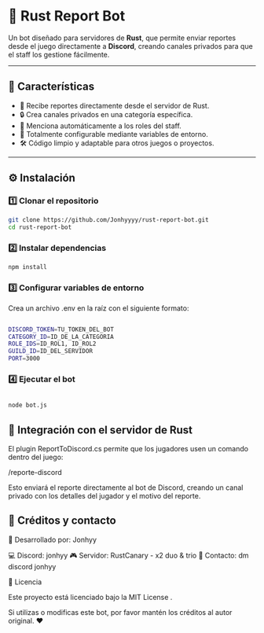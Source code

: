 # 🧩 Rust Report Bot

Un bot diseñado para servidores de **Rust**, que permite enviar reportes desde el juego directamente a **Discord**, creando canales privados para que el staff los gestione fácilmente.

---

## 🚀 Características

- 📡 Recibe reportes directamente desde el servidor de Rust.
- 🔒 Crea canales privados en una categoría específica.
- 👥 Menciona automáticamente a los roles del staff.
- 🤖 Totalmente configurable mediante variables de entorno.
- 🛠️ Código limpio y adaptable para otros juegos o proyectos.

---

## ⚙️ Instalación

### 1️⃣ Clonar el repositorio

```bash
git clone https://github.com/Jonhyyyy/rust-report-bot.git
cd rust-report-bot
```

### 2️⃣ Instalar dependencias
```bash
npm install
```

### 3️⃣ Configurar variables de entorno

Crea un archivo .env en la raíz con el siguiente formato:
```bash

DISCORD_TOKEN=TU_TOKEN_DEL_BOT
CATEGORY_ID=ID_DE_LA_CATEGORIA
ROLE_IDS=ID_ROL1, ID_ROL2
GUILD_ID=ID_DEL_SERVIDOR
PORT=3000
```
### 4️⃣ Ejecutar el bot
```bash

node bot.js
```

## 🧠 Integración con el servidor de Rust

El plugin ReportToDiscord.cs permite que los jugadores usen un comando dentro del juego:

/reporte-discord <motivo>


Esto enviará el reporte directamente al bot de Discord, creando un canal privado con los detalles del jugador y el motivo del reporte.

## 💬 Créditos y contacto

👤 Desarrollado por: Jonhyy

💻 Discord: jonhyy
🎮 Servidor: RustCanary - x2 duo & trio
📧 Contacto: dm discord jonhyy

🧾 Licencia

Este proyecto está licenciado bajo la MIT License
.

Si utilizas o modificas este bot, por favor mantén los créditos al autor original. ❤️
